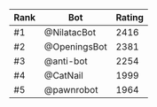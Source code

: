 Rank|Bot|Rating
---|---|---
#1|@NilatacBot|2416
#2|@OpeningsBot|2381
#3|@anti-bot|2254
#4|@CatNail|1999
#5|@pawnrobot|1964
